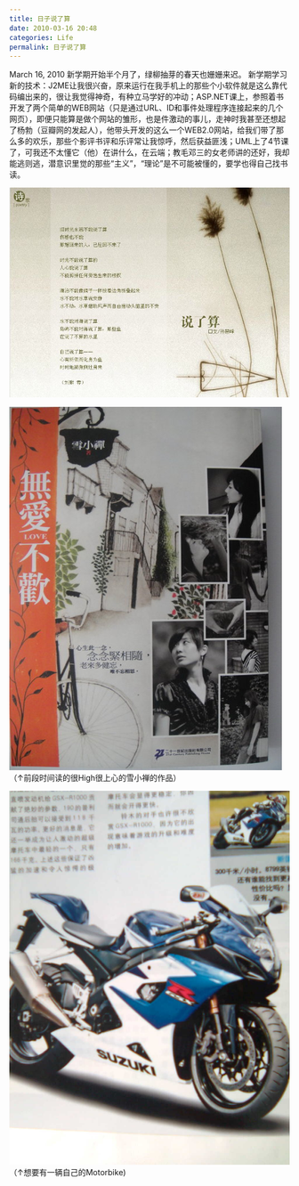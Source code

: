 ```yaml
---
title: 日子说了算
date: 2010-03-16 20:48
categories: Life
permalink: 日子说了算
---
```


March 16, 2010
新学期开始半个月了，绿柳抽芽的春天也姗姗来迟。
新学期学习新的技术：J2ME让我很兴奋，原来运行在我手机上的那些个小软件就是这么靠代码编出来的，很让我觉得神奇，有种立马学好的冲动；ASP.NET课上，参照着书开发了两个简单的WEB网站（只是通过URL、ID和事件处理程序连接起来的几个网页），即便只能算是做个网站的雏形，也是件激动的事儿，走神时我甚至还想起了杨勃（豆瓣网的发起人），他带头开发的这么一个WEB2.0网站，给我们带了那么多的欢乐，那些个影评书评和乐评常让我惊呼，然后获益匪浅；UML上了4节课了，可我还不太懂它（他）在讲什么，在云端；教毛邓三的女老师讲的还好，我却能逃则逃，潜意识里觉的那些“主义”，“理论”是不可能被懂的，要学也得自己找书读。

![](/image/图/日子说了算01.jpg)

![](/image/图/日子说了算02.jpg)
（↑前段时间读的很High很上心的雪小禅的作品）

![](/image/图/日子说了算03.jpg)
（↑想要有一辆自己的Motorbike)